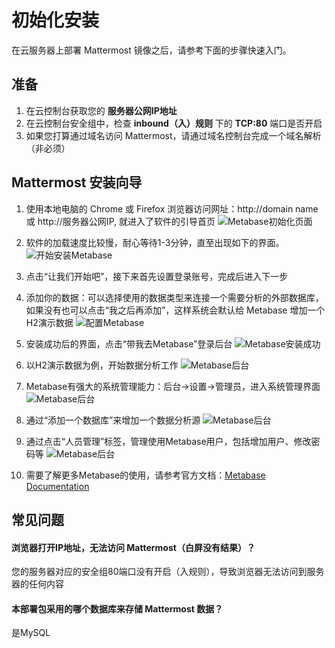 # 初始化安装

在云服务器上部署 Mattermost 镜像之后，请参考下面的步骤快速入门。

## 准备

1. 在云控制台获取您的 **服务器公网IP地址** 
2. 在云控制台安全组中，检查 **inbound（入）规则** 下的 **TCP:80** 端口是否开启
3. 如果您打算通过域名访问 Mattermost，请通过域名控制台完成一个域名解析（非必须）

## Mattermost 安装向导

1. 使用本地电脑的 Chrome 或 Firefox 浏览器访问网址：http://domain name 或 http://服务器公网IP, 就进入了软件的引导首页
![Metabase初始化页面](https://libs.websoft9.com/Websoft9/DocsPicture/en/metabase/metabase-start-websoft9.png)

2. 软件的加载速度比较慢，耐心等待1-3分钟，直至出现如下的界面。
![开始安装Metabase](https://libs.websoft9.com/Websoft9/DocsPicture/zh/metabase/metabase-starty-websoft9.png)

3. 点击“让我们开始吧”，接下来首先设置登录账号，完成后进入下一步
4. 添加你的数据：可以选择使用的数据类型来连接一个需要分析的外部数据库，如果没有也可以点击“我之后再添加”，这样系统会默认给 Metabase 增加一个H2演示数据
![配置Metabase](https://libs.websoft9.com/Websoft9/DocsPicture/zh/metabase/metabase-installdb-websoft9.png)

5. 安装成功后的界面，点击“带我去Metabase”登录后台
![Metabase安装成功](https://libs.websoft9.com/Websoft9/DocsPicture/zh/metabase/metabase-installss-websoft9.png)

6. 以H2演示数据为例，开始数据分析工作
![Metabase后台](https://libs.websoft9.com/Websoft9/DocsPicture/zh/metabase/metabase-dashborad-websoft9.png)

7. Metabase有强大的系统管理能力：后台->设置->管理员，进入系统管理界面
![Metabase后台](https://libs.websoft9.com/Websoft9/DocsPicture/zh/metabase/metabase-admin-websoft9.png)

8. 通过“添加一个数据库”来增加一个数据分析源
![Metabase后台](https://libs.websoft9.com/Websoft9/DocsPicture/zh/metabase/metabase-adddb-websoft9.png)

9. 通过点击“人员管理”标签，管理使用Metabase用户，包括增加用户、修改密码等
![Metabase后台](https://libs.websoft9.com/Websoft9/DocsPicture/zh/metabase/metabase-users-websoft9.png)

10. 需要了解更多Metabase的使用，请参考官方文档：[Metabase Documentation](https://metabase.com/docs/latest/)

## 常见问题

#### 浏览器打开IP地址，无法访问 Mattermost（白屏没有结果）？

您的服务器对应的安全组80端口没有开启（入规则），导致浏览器无法访问到服务器的任何内容

#### 本部署包采用的哪个数据库来存储 Mattermost 数据？

是MySQL

